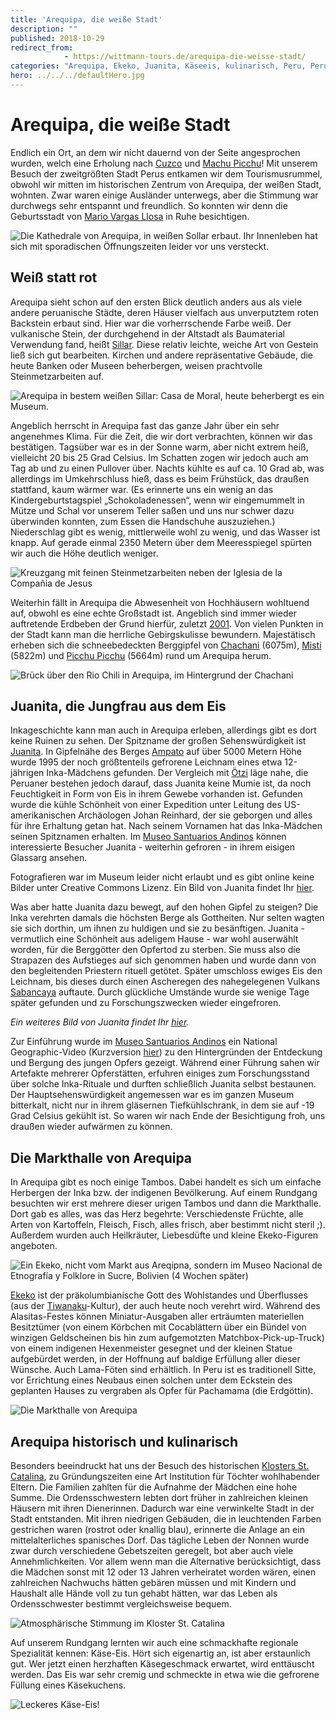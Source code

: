 ```yaml
---
title: 'Arequipa, die weiße Stadt'
description: ""
published: 2018-10-29
redirect_from: 
            - https://wittmann-tours.de/arequipa-die-weisse-stadt/
categories: "Arequipa, Ekeko, Juanita, Käseeis, kulinarisch, Peru, Peru, Sillar"
hero: ../../../defaultHero.jpg
---
```

# Arequipa, die weiße Stadt

Endlich ein Ort, an dem wir nicht dauernd von der Seite angesprochen wurden, welch eine Erholung nach [Cuzco](http://wittmann-tours.de/cuzco-die-ehemalige-inka-hauptstadt/) und [Machu Picchu](http://wittmann-tours.de/machu-picchu-entzaubert-aber-sehenswert/)! Mit unserem Besuch der zweitgrößten Stadt Perus entkamen wir dem Tourismusrummel, obwohl wir mitten im historischen Zentrum von Arequipa, der weißen Stadt, wohnten. Zwar waren einige Ausländer unterwegs, aber die Stimmung war durchwegs sehr entspannt und freundlich. So konnten wir denn die Geburtsstadt von [Mario Vargas Llosa](https://de.wikipedia.org/wiki/Mario_Vargas_Llosa) in Ruhe besichtigen.

![Die Kathedrale von Arequipa, in weißen Sollar erbaut. Ihr Innenleben hat sich mit sporadischen Öffnungszeiten leider vor uns versteckt.](http://wittmann-tours.de/wp-content/uploads/2018/09/CW-20180513-163840-2560-HDR-1024x683.jpg)

<!--more-->

## Weiß statt rot

Arequipa sieht schon auf den ersten Blick deutlich anders aus als viele andere peruanische Städte, deren Häuser vielfach aus unverputztem roten Backstein erbaut sind. Hier war die vorherrschende Farbe weiß. Der vulkanische Stein, der durchgehend in der Altstadt als Baumaterial Verwendung fand, heißt [Sillar](https://en.wikipedia.org/wiki/Sillar). Diese relativ leichte, weiche Art von Gestein ließ sich gut bearbeiten. Kirchen und andere repräsentative Gebäude, die heute Banken oder Museen beherbergen, weisen prachtvolle Steinmetzarbeiten auf.

![Arequipa in bestem weißen Sillar: Casa de Moral, heute beherbergt es ein Museum.](http://wittmann-tours.de/wp-content/uploads/2018/09/CW-20180513-082401-2461-1024x683.jpg)

Angeblich herrscht in Arequipa fast das ganze Jahr über ein sehr angenehmes Klima. Für die Zeit, die wir dort verbrachten, können wir das bestätigen. Tagsüber war es in der Sonne warm, aber nicht extrem heiß, vielleicht 20 bis 25 Grad Celsius. Im Schatten zogen wir jedoch auch am Tag ab und zu einen Pullover über. Nachts kühlte es auf ca. 10 Grad ab, was allerdings im Umkehrschluss hieß, dass es beim Frühstück, das draußen stattfand, kaum wärmer war. (Es erinnerte uns ein wenig an das Kindergeburtstagspiel „Schokoladenessen“, wenn wir eingemummelt in Mütze und Schal vor unserem Teller saßen und uns nur schwer dazu überwinden konnten, zum Essen die Handschuhe auszuziehen.) Niederschlag gibt es wenig, mittlerweile wohl zu wenig, und das Wasser ist knapp. Auf gerade einmal 2350 Metern über dem Meeresspiegel spürten wir auch die Höhe deutlich weniger.

![Kreuzgang mit feinen Steinmetzarbeiten neben der Iglesia de la Compañia de Jesus](http://wittmann-tours.de/wp-content/uploads/2018/09/CW-20180513-101507-0495-1024x683.jpg)

Weiterhin fällt in Arequipa die Abwesenheit von Hochhäusern wohltuend auf, obwohl es eine echte Großstadt ist. Angeblich sind immer wieder auftretende Erdbeben der Grund hierfür, zuletzt [2001](http://www.spiegel.de/panorama/peru-mindestens-47-tote-bei-erdbeben-a-141556.html). Von vielen Punkten in der Stadt kann man die herrliche Gebirgskulisse bewundern. Majestätisch erheben sich die schneebedeckten Berggipfel von [Chachani](https://de.wikipedia.org/wiki/Chachani) (6075m), [Misti](https://de.wikipedia.org/wiki/Misti) (5822m) und [Picchu Picchu](https://de.wikipedia.org/wiki/Picchu_Picchu) (5664m) rund um Arequipa herum.

![Brück über den Rio Chili in Arequipa, im Hintergrund der Chachani](http://wittmann-tours.de/wp-content/uploads/2018/09/CW-20180513-092035-0483-1024x683.jpg)

## Juanita, die Jungfrau aus dem Eis

Inkageschichte kann man auch in Arequipa erleben, allerdings gibt es dort keine Ruinen zu sehen. Der Spitzname der großen Sehenswürdigkeit ist [Juanita](<https://de.wikipedia.org/wiki/Juanita_(Mumie)>). In Gipfelnähe des Berges [Ampato](https://de.wikipedia.org/wiki/Ampato) auf über 5000 Metern Höhe wurde 1995 der noch größtenteils gefrorene Leichnam eines etwa 12-jährigen Inka-Mädchens gefunden. Der Vergleich mit [Ötzi](https://de.wikipedia.org/wiki/%C3%96tzi) läge nahe, die Peruaner bestehen jedoch darauf, dass Juanita keine Mumie ist, da noch Feuchtigkeit in Form von Eis in ihrem Gewebe vorhanden ist. Gefunden wurde die kühle Schönheit von einer Expedition unter Leitung des US-amerikanischen Archäologen Johan Reinhard, der sie geborgen und alles für ihre Erhaltung getan hat. Nach seinem Vornamen hat das Inka-Mädchen seinen Spitznamen erhalten. Im [Museo Santuarios Andinos](http://www.ucsm.edu.pe/museo-santuarios-andinos/) können interessierte Besucher Juanita - weiterhin gefroren - in ihrem eisigen Glassarg ansehen.

Fotografieren war im Museum leider nicht erlaubt und es gibt online keine Bilder unter Creative Commons Lizenz. Ein Bild von Juanita findet Ihr [hier](https://peru.info/es-lat/TURISMO/Noticias/3/17/la-momia-juanita---la-dama-de-ampato-).

Was aber hatte Juanita dazu bewegt, auf den hohen Gipfel zu steigen? Die Inka verehrten damals die höchsten Berge als Gottheiten. Nur selten wagten sie sich dorthin, um ihnen zu huldigen und sie zu besänftigen. Juanita - vermutlich eine Schönheit aus adeligem Hause - war wohl auserwählt worden, für die Berggötter den Opfertod zu sterben. Sie muss also die Strapazen des Aufstieges auf sich genommen haben und wurde dann von den begleitenden Priestern rituell getötet. Später umschloss ewiges Eis den Leichnam, bis dieses durch einen Ascheregen des nahegelegenen Vulkans [Sabancaya](https://de.wikipedia.org/wiki/Sabancaya) auftaute. Durch glückliche Umstände wurde sie wenige Tage später gefunden und zu Forschungszwecken wieder eingefroren.

_Ein weiteres Bild von Juanita findet Ihr [hier](https://andina.pe/agencia/noticia-celulas-madre-dama-ampato-son-conservadas-su-cordon-umbilical-500431.aspx)._

Zur Einführung wurde im [Museo Santuarios Andinos](http://www.ucsm.edu.pe/museo-santuarios-andinos/) ein National Geographic-Video (Kurzversion [hier](https://www.youtube.com/watch?v=Vvu3jI41rsk)) zu den Hintergründen der Entdeckung und Bergung des jungen Opfers gezeigt. Während einer Führung sahen wir Artefakte mehrerer Opferstätten, erfuhren einiges zum Forschungsstand über solche Inka-Rituale und durften schließlich Juanita selbst bestaunen. Der Hauptsehenswürdigkeit angemessen war es im ganzen Museum bitterkalt, nicht nur in ihrem gläsernen Tiefkühlschrank, in dem sie auf -19 Grad Celsius gekühlt ist. So waren wir nach Ende der Besichtigung froh, uns draußen wieder aufwärmen zu können.

## Die Markthalle von Arequipa

In Arequipa gibt es noch einige Tambos. Dabei handelt es sich um einfache Herbergen der Inka bzw. der indigenen Bevölkerung. Auf einem Rundgang besuchten wir erst mehrere dieser urigen Tambos und dann die Markthalle. Dort gab es alles, was das Herz begehrte: Verschiedenste Früchte, alle Arten von Kartoffeln, Fleisch, Fisch, alles frisch, aber bestimmt nicht steril ;). Außerdem wurden auch Heilkräuter, Liebesdüfte und kleine Ekeko-Figuren angeboten.

![Ein Ekeko, nicht vom Markt aus Areqipna, sondern im Museo Nacional de Etnografía y Folklore in Sucre, Bolivien (4 Wochen später)](http://wittmann-tours.de/wp-content/uploads/2018/09/CW-20180606-143938-2418-1024x683.jpg)

[Ekeko](https://en.wikipedia.org/wiki/Ekeko) ist der präkolumbianische Gott des Wohlstandes und Überflusses (aus der [Tiwanaku](https://de.wikipedia.org/wiki/Tiahuanaco)-Kultur), der auch heute noch verehrt wird. Während des Alasitas-Festes können Miniatur-Ausgaben aller erträumten materiellen Besitztümer (von einem Körbchen mit Cocablättern über ein Bündel von winzigen Geldscheinen bis hin zum aufgemotzten Matchbox-Pick-up-Truck) von einem indigenen Hexenmeister gesegnet und der kleinen Statue aufgebürdet werden, in der Hoffnung auf baldige Erfüllung aller dieser Wünsche. Auch Lama-Föten sind erhältlich. In Peru ist es traditionell Sitte, vor Errichtung eines Neubaus einen solchen unter dem Eckstein des geplanten Hauses zu vergraben als Opfer für Pachamama (die Erdgöttin).

![Die Markthalle von Arequipa](http://wittmann-tours.de/wp-content/uploads/2018/10/CW-20180513-105843-0503-HDR-1024x683.jpg)

## Arequipa historisch und kulinarisch

Besonders beeindruckt hat uns der Besuch des historischen [Klosters St. Catalina](https://de.wikipedia.org/wiki/Kloster_Santa_Catalina), zu Gründungszeiten eine Art Institution für Töchter wohlhabender Eltern. Die Familien zahlten für die Aufnahme der Mädchen eine hohe Summe. Die Ordensschwestern lebten dort früher in zahlreichen kleinen Häusern mit ihren Dienerinnen. Dadurch war eine verwinkelte Stadt in der Stadt entstanden. Mit ihren niedrigen Gebäuden, die in leuchtenden Farben gestrichen waren (rostrot oder knallig blau), erinnerte die Anlage an ein mittelalterliches spanisches Dorf. Das tägliche Leben der Nonnen wurde zwar durch verschiedene Gebetszeiten geregelt, bot aber auch viele Annehmlichkeiten. Vor allem wenn man die Alternative berücksichtigt, dass die Mädchen sonst mit 12 oder 13 Jahren verheiratet worden wären, einen zahlreichen Nachwuchs hätten gebären müssen und mit Kindern und Haushalt alle Hände voll zu tun gehabt hätten, war das Leben als Ordensschwester bestimmt vergleichsweise bequem.

![Atmosphärische Stimmung im Kloster St. Catalina](http://wittmann-tours.de/wp-content/uploads/2018/09/CW-20180513-121310-2507-683x1024.jpg)

Auf unserem Rundgang lernten wir auch eine schmackhafte regionale Spezialität kennen: Käse-Eis. Hört sich eigenartig an, ist aber erstaunlich gut. Wer jetzt einen herzhaften Käsegeschmack erwartet, wird enttäuscht werden. Das Eis war sehr cremig und schmeckte in etwa wie die gefrorene Füllung eines Käsekuchens.

![Leckeres Käse-Eis!](http://wittmann-tours.de/wp-content/uploads/2018/09/CW-20180513-100706-0488-1024x683.jpg)
